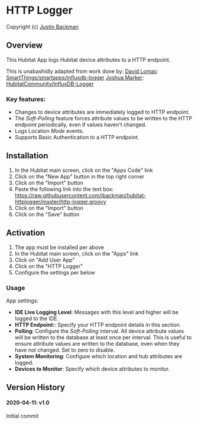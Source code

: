 # HTTP Logger

Copyright (c) [Justin Backman](https://github.com/jbackman)

## Overview

This Hubitat App logs Hubitat device attributes to a HTTP endpoint.

This is unabashidly adapted from work done by:
[David Lomas](https://github.com/codersaur): [SmartThings/smartapps/influxdb-logger](https://github.com/codersaur/SmartThings/blob/master/smartapps/influxdb-logger/)
[Joshua Marker](https://github.com/tooluser): [HubitatCommunity/InfluxDB-Logger](https://github.com/HubitatCommunity/InfluxDB-Logger)

### Key features:
* Changes to device attributes are immediately logged to HTTP endpoint.
* The _Soft-Polling_ feature forces attribute values to be written to the HTTP endpoint periodically, even if values haven't changed.
* Logs Location _Mode_ events.
* Supports Basic Authentication to a HTTP endpoint.

## Installation
1. In the Hubitat main screen, click on the "Apps Code" link 
2. Click on the "New App" button in the top right corner
3. Click on the "Import" button
4. Paste the following link into the text box: https://raw.githubusercontent.com/jbackman/hubitat-httplogger/master/http-logger.groovy
5. Click on the "Import" button
6. Click on the "Save" button

## Activation
1. The app must be installed per above
2. In the Hubitat main screen, click on the "Apps" link
3. Click on "Add User App"
4. Click on the "HTTP Logger"
5. Configure the settings per below

### Usage
App settings:
* **IDE Live Logging Level**: Messages with this level and higher will be logged to the IDE.
* **HTTP Endpoint:**: Specify your HTTP endpoint details in this section.
* **Polling**: Configure the _Soft-Polling_ interval. All device attribute values will be written to the database at least once per interval. This is useful to ensure attribute values are written to the database, even when they have not changed. Set to zero to disable.
* **System Monitoring**: Configure which location and hub attributes are logged.
* **Devices to Monitor**: Specify which device attributes to monitor.

## Version History

#### 2020-04-11: v1.0
Initial commit
